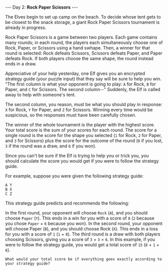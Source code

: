 
--- Day 2: **Rock Paper Scissors** ---

The Elves begin to set up camp on the beach. To decide whose tent gets to be closest to the snack storage,
 a giant Rock Paper Scissors tournament is already in progress.

Rock Paper Scissors is a game between two players. Each game contains many rounds; in each round, the players
 each simultaneously choose one of Rock, Paper, or Scissors using a hand swhape. Then, a winner for that round
  is selected: Rock defeats Scissors, Scissors defeats Paper, and Paper defeats Rock. If both players choose
   the same shape, the round instead ends in a draw.

Appreciative of your help yesterday, one Elf gives you an encrypted strategy guide (your puzzle input) that
 they say will be sure to help you win. "The first column is what your opponent is going to play: `A` for Rock,
  `B` for Paper, and `C` for Scissors. The second column--" Suddenly, the Elf is called away to help with someone's
   tent.

The second column, you reason, must be what you should play in response: `X` for Rock, `Y` for Paper, and `Z` for
 Scissors. Winning every time would be suspicious, so the responses must have been carefully chosen.

The winner of the whole tournament is the player with the highest score. Your total score is the sum of your
 scores for each round. The score for a single round is the score for the shape you selected (`1` for Rock, `2` for
  Paper, and `3` for Scissors) plus the score for the outcome of the round (`0` if you lost, `3` if the round was a
   draw, and `6` if you won).

Since you can't be sure if the Elf is trying to help you or trick you, you should calculate the score you would
 get if you were to follow the strategy guide.

For example, suppose you were given the following strategy guide:

```
A Y
B X
C Z
```

This strategy guide predicts and recommends the following:

In the first round, your opponent will choose `Rock` (`A`), and you should choose `Paper` (`Y`). This ends in a win 
for you with a score of `8` (`2` because you chose `Paper` + `6` because you won).
In the second round, your opponent will choose Paper (`B`), and you should choose Rock (`X`). This ends in a loss
 for you with a score of `1` (`1` + `0`).
The third round is a draw with both players choosing Scissors, giving you a score of `3` + `3` = `6`.
In this example, if you were to follow the strategy guide, you would get a total score of `15` (`8` + `1` + `6`).

`What would your total score be if everything goes exactly according to your strategy guide?`